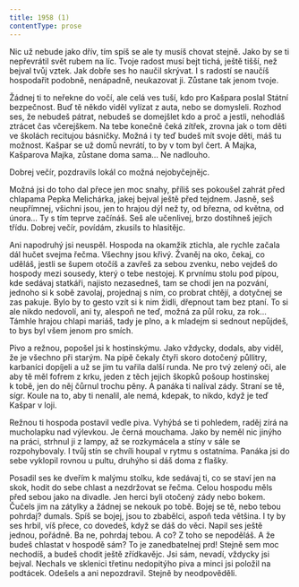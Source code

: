 ```yaml
---
title: 1958 (1)
contentType: prose
---
```


<section>

Nic už nebude jako dřív, tím spíš se ale ty musíš chovat stejně. Jako by se ti nepřevrátil svět rubem na líc. Tvoje radost musí bejt tichá, ještě tišší, než bejval tvůj vztek. Jak dobře ses ho naučil skrývat. I s radostí se naučíš hospodařit podobně, nenápadně, neukazovat ji. Zůstane tak jenom tvoje.

Žádnej ti to neřekne do vočí, ale celá ves tuší, kdo pro Kašpara poslal Státní bezpečnost. Buď tě někdo viděl vylízat z auta, nebo se domysleli. Rozhod ses, že nebudeš pátrat, nebudeš se domejšlet kdo a proč a jestli, nehodláš ztrácet čas včerejškem. Na tebe konečně čeká zítřek, zrovna jak o tom děti ve školách recitujou básničky. Možná i ty teď budeš mít svoje děti, máš tu možnost. Kašpar se už domů nevrátí, to by v tom byl čert. A Majka, Kašparova Majka, zůstane doma sama… Ne nadlouho.

Dobrej večír, pozdravils lokál co možná nejobyčejnějc.

Možná jsi do toho dal přece jen moc snahy, příliš ses pokoušel zahrát před chlapama Pepka Melichárka, jakej bejval ještě před tejdnem. Jasně, seš neupřímnej, všichni jsou, jen to hrajou dýl než ty, od března, od května, od února… Ty s tím teprve začínáš. Seš ale učenlivej, brzo dostihneš jejich třídu. Dobrej večír, povídám, zkusils to hlasitějc.

Ani napodruhý jsi neuspěl. Hospoda na okamžik ztichla, ale rychle začala dál hučet svejma řečma. Všechny jsou křivý. Žvaněj na oko, čekaj, co uděláš, jestli se šupem otočíš a zavřeš za sebou zvenku, nebo vejdeš do hospody mezi sousedy, který o tebe nestojej. K prvnímu stolu pod pípou, kde sedávaj statkáři, najisto nezasedneš, tam se chodí jen na pozvání, jednoho si k sobě zavolaj, projednaj s ním, co probrat chtějí, a dotyčnej se zas pakuje. Bylo by to gesto vzít si k nim židli, dřepnout tam bez ptaní. To si ale nikdo nedovolí, ani ty, alespoň ne teď, možná za půl roku, za rok… Támhle hrajou chlapi mariáš, tady je plno, a k mladejm si sednout nepůjdeš, to bys byl všem jenom pro smích.

Pivo a režnou, popošel jsi k hostinskýmu. Jako vždycky, dodals, aby viděl, že je všechno při starým. Na pípě čekaly čtyři skoro dotočený půllitry, karbaníci dopíjeli a už se jim tu vařila další runda. Ne pro tvý zelený oči, ale aby tě měl fofrem z krku, jeden z těch jejich škopků pošoup hostinskej k tobě, jen do něj čůrnul trochu pěny. A panáka ti nalíval zády. Straní se tě, sígr. Koule na to, aby ti nenalil, ale nemá, kdepak, to nikdo, když je teď Kašpar v loji.

Režnou ti hospoda postavil vedle piva. Vyhýbá se ti pohledem, raděj zírá na mucholapku nad výlevkou. Je černá mouchama. Jako by neměl nic jinýho na práci, strhnul ji z lampy, až se rozkymácela a stíny v sále se rozpohybovaly. I tvůj stín se chvíli houpal v rytmu s ostatníma. Panáka jsi do sebe vyklopil rovnou u pultu, druhýho si dáš doma z flašky.

Posadil ses ke dveřím k malýmu stolku, kde sedávaj ti, co se staví jen na skok, hodit do sebe chlast a nezdržovat se řečma. Celou hospodu měls před sebou jako na divadle. Jen herci byli otočený zády nebo bokem. Čučels jim na zátylky a žádnej se nekouk po tobě. Bojej se tě, nebo tebou pohrdaj? dumals. Spíš se bojej, jsou to zbabělci, aspoň teda většina. I ty by ses hrbil, víš přece, co dovedeš, když se dáš do věci. Napil ses ještě jednou, pořádně. Ba ne, pohrdaj tebou. A co? Z toho se nepoděláš. A že budeš chlastat v hospodě sám? To je zanedbatelnej prd! Stejně sem moc nechodíš, a budeš chodit ještě zřídkavějc. Jsi sám, nevadí, vždycky jsi bejval. Nechals ve sklenici třetinu nedopitýho piva a minci jsi položil na podtácek. Odešels a ani nepozdravil. Stejně by neodpověděli.

</section>
